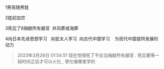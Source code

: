 1男孩随男姓 

2姓前加宗

3死后了8捐献所有器官  并风葬或海葬

4向日本先进思想学习   向犹太人学习  向古代中国学习    为现代中国提供发展的动力

> 2023年3月28日 01:54:51 现在觉得死了不应当捐献所有器官 . 死后要等一段时间之后才可以火化 , 曾仕强哪里学的